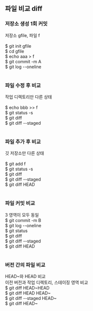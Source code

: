 ## 파일 비교 diff

### 저장소 생성 1회 커밋
저장소 gfile, 파일 f<br>
<br>
$ git init gfile<br>
$ cd gfile<br>
$ echo aaa > f<br>
$ git commit -m A<br>
$ git log --oneline<br>
<br>

### 파일 수정 후 비교
작업 디렉토리만 다른 상태<br>
<br>
$ echo bbb >> f<br>
$ git status -s<br>
$ git diff<br>
$ git diff --staged<br>
<br>

### 파일 추가 후 비교
깃 저장소만 다른 상태<br>
<br>
$ git add f<br>
$ git status -s<br>
$ git diff<br>
$ git diff --staged<br>
$ git diff HEAD<br>
<br>

### 파일 커밋 비교
3 영역이 모두 동일<br>
$ git commit -m B<br>
$ git log --oneline<br>
$ git status<br>
$ git diff<br>
$ git diff --staged<br>
$ git diff HEAD<br>
<br>

### 버전 간의 파일 비교
HEAD~와 HEAD 비교<br>
이전 버전과 작업 디렉토리, 스테이징 영역 비교<br>
$ git diff HEAD~HEAD<br>
$ git diff HEAD HEAD~<br>
$ git diff --staged HEAD~<br>
$ git diff HEAD~<br>
